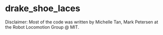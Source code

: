 # drake_shoe_laces

Disclaimer: Most of the code was written by Michelle Tan, Mark Petersen at the Robot Locomotion Group @ MIT.
